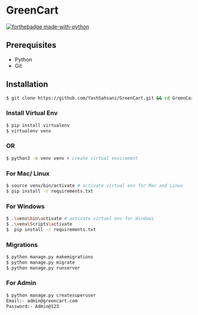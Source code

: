 # GreenCart

[![forthebadge made-with-python](https://forthebadge.com/images/badges/made-with-python.svg)](https://www.python.org/)


## Prerequisites
- Python
- Git


## Installation 

```bash
$ git clone https://github.com/YashSahsani/GreenCart.git && cd GreenCart
```

### Install Virtual Env

```bash
$ pip install virtualenv
$ virtualenv venv
```

### OR

```bash
$ python3 -m venv venv # create virtual enviroment
```

### For Mac/ Linux

```bash
$ source venv/bin/activate # activate virtual env for Mac and Linux
$ pip install -r requirements.txt
```

### For Windows

```bash
$ .\venv\bin\activate # activate virtual env for Windows
$ .\venv\Scripts\activate
$  pip install -r requirements.txt
```

### Migrations

```bash
$ python manage.py makemigrations
$ python manage.py migrate
$ python manage.py runserver
```

### For Admin
```bash
$ python manage.py createsuperuser
Email:- admin@greencart.com
Password:- Admin@123
```